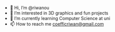 - 👋 Hi, I’m @riwanou
- 👀 I’m interested in 3D graphics and fun projects
- 🌱 I’m currently learning Computer Science at uni
- 📫 How to reach me coefficriwan@gmail.com

<!---
riwanou/riwanou is a ✨ special ✨ repository because its `README.md` (this file) appears on your GitHub profile.
You can click the Preview link to take a look at your changes.
--->
